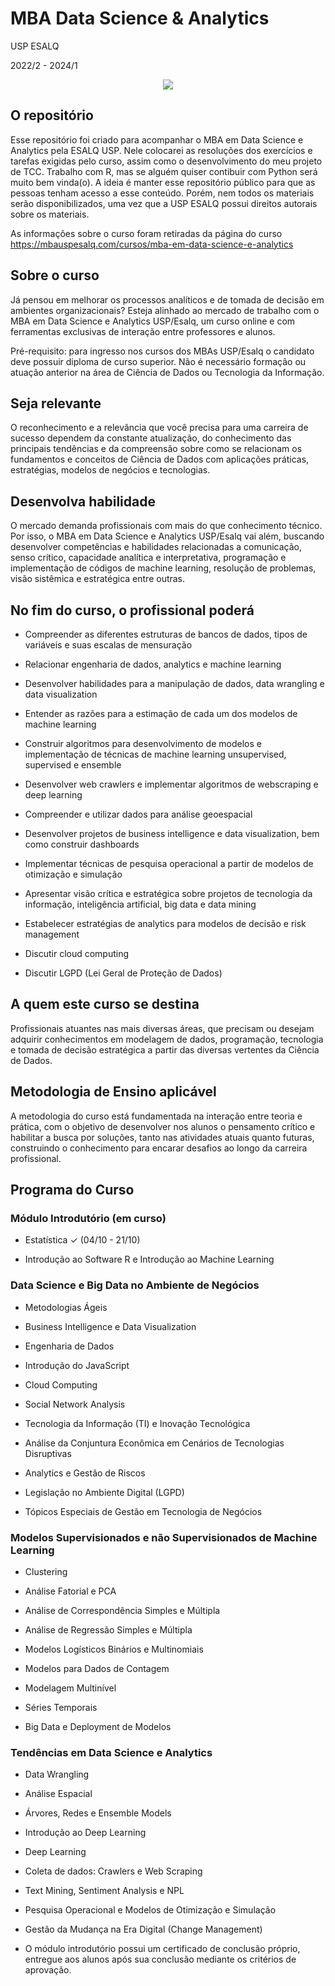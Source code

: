 # MBA Data Science & Analytics

USP ESALQ

2022/2 - 2024/1

<p align="center">
  <img src="https://miro.medium.com/max/1360/0*7Q3yvSIv_t0ioJ-Z.gif" />
</p>

## O repositório

Esse repositório foi criado para acompanhar o MBA em Data Science e Analytics pela ESALQ USP. Nele colocarei as resoluções dos exercícios e tarefas exigidas pelo curso, assim como o desenvolvimento do meu projeto de TCC. Trabalho com R, mas se alguém quiser contibuir com Python será muito bem vinda(o). A ideia é manter esse repositório público para que as pessoas tenham acesso a esse conteúdo. Porém, nem todos os materiais serão disponibilizados, uma vez que a USP ESALQ possui direitos autorais sobre os materiais.

As informações sobre o curso foram retiradas da página do curso <https://mbauspesalq.com/cursos/mba-em-data-science-e-analytics>

## Sobre o curso

Já pensou em melhorar os processos analíticos e de tomada de decisão em ambientes organizacionais? Esteja alinhado ao mercado de trabalho com o MBA em Data Science e Analytics USP/Esalq, um curso online e com ferramentas exclusivas de interação entre professores e alunos.

Pré-requisito: para ingresso nos cursos dos MBAs USP/Esalq o candidato deve possuir diploma de curso superior. Não é necessário formação ou atuação anterior na área de Ciência de Dados ou Tecnologia da Informação.

## Seja relevante

O reconhecimento e a relevância que você precisa para uma carreira de sucesso dependem da constante atualização, do conhecimento das principais tendências e da compreensão sobre como se relacionam os fundamentos e conceitos de Ciência de Dados com aplicações práticas, estratégias, modelos de negócios e tecnologias.

## Desenvolva habilidade

O mercado demanda profissionais com mais do que conhecimento técnico. Por isso, o MBA em Data Science e Analytics USP/Esalq vai além, buscando desenvolver competências e habilidades relacionadas a comunicação, senso crítico, capacidade analítica e interpretativa, programação e implementação de códigos de machine learning, resolução de problemas, visão sistêmica e estratégica entre outras.

## No fim do curso, o profissional poderá

- Compreender as diferentes estruturas de bancos de dados, tipos de variáveis e suas escalas de mensuração

- Relacionar engenharia de dados, analytics e machine learning

- Desenvolver habilidades para a manipulação de dados, data wrangling e data visualization

- Entender as razões para a estimação de cada um dos modelos de machine learning

- Construir algoritmos para desenvolvimento de modelos e implementação de técnicas de machine learning unsupervised, supervised e ensemble

- Desenvolver web crawlers e implementar algoritmos de webscraping e deep learning

- Compreender e utilizar dados para análise geoespacial

- Desenvolver projetos de business intelligence e data visualization, bem como construir dashboards

- Implementar técnicas de pesquisa operacional a partir de modelos de otimização e simulação

- Apresentar visão crítica e estratégica sobre projetos de tecnologia da informação, inteligência artificial, big data e data mining

- Estabelecer estratégias de analytics para modelos de decisão e risk management

- Discutir cloud computing

- Discutir LGPD (Lei Geral de Proteção de Dados)

## A quem este curso se destina

Profissionais atuantes nas mais diversas áreas, que precisam ou desejam adquirir conhecimentos em modelagem de dados, programação, tecnologia e tomada de decisão estratégica a partir das diversas vertentes da Ciência de Dados.

## Metodologia de Ensino aplicável

A metodologia do curso está fundamentada na interação entre teoria e prática, com o objetivo de desenvolver nos alunos o pensamento crítico e habilitar a busca por soluções, tanto nas atividades atuais quanto futuras, construindo o conhecimento para encarar desafios ao longo da carreira profissional.

## Programa do Curso

### Módulo Introdutório (em curso)

- Estatística $\checkmark$ (04/10 - 21/10)

- Introdução ao Software R e Introdução ao Machine Learning

### Data Science e Big Data no Ambiente de Negócios

- Metodologias Ágeis 

- Business Intelligence e Data Visualization 

- Engenharia de Dados 

- Introdução do JavaScript 

- Cloud Computing 

- Social Network Analysis 

- Tecnologia da Informação (TI) e Inovação Tecnológica 

- Análise da Conjuntura Econômica em Cenários de Tecnologias Disruptivas

- Analytics e Gestão de Riscos 

- Legislação no Ambiente Digital (LGPD) 

- Tópicos Especiais de Gestão em Tecnologia de Negócios


### Modelos Supervisionados e não Supervisionados de Machine Learning

- Clustering 

- Análise Fatorial e PCA 

- Análise de Correspondência Simples e Múltipla 

- Análise de Regressão Simples e Múltipla 

- Modelos Logísticos Binários e Multinomiais 

- Modelos para Dados de Contagem 

- Modelagem Multinível 

- Séries Temporais 

- Big Data e Deployment de Modelos

### Tendências em Data Science e Analytics

- Data Wrangling 

- Análise Espacial 

- Árvores, Redes e Ensemble Models 

- Introdução ao Deep Learning 

- Deep Learning 

- Coleta de dados: Crawlers e Web Scraping 

- Text Mining, Sentiment Analysis e NPL 

- Pesquisa Operacional e Modelos de Otimização e Simulação 

- Gestão da Mudança na Era Digital (Change Management)

- O módulo introdutório possui um certificado de conclusão próprio, entregue aos alunos após sua conclusão mediante os critérios de aprovação.

